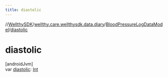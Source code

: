```yaml
---
title: diastolic
---
```

//[WellthySDK](../../../index.html)/[wellthy.care.wellthysdk.data.diary](../index.html)/[BloodPressureLogDataModel](index.html)/[diastolic](diastolic.html)



# diastolic



[androidJvm]\
var [diastolic](diastolic.html): [Int](https://kotlinlang.org/api/latest/jvm/stdlib/kotlin/-int/index.html)





